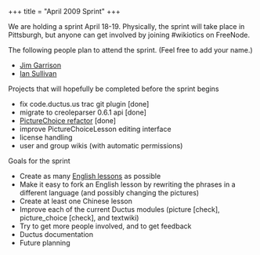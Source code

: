 +++
title = "April 2009 Sprint"
+++

We are holding a sprint April 18-19. Physically, the sprint will take
place in Pittsburgh, but anyone can get involved by joining \#wikiotics
on FreeNode.

The following people plan to attend the sprint. (Feel free to add your
name.)

  - [Jim Garrison](http://jimgarrison.org/)
  - [Ian Sullivan](http://churchkey.org/)

Projects that will hopefully be completed before the sprint begins

  - fix code.ductus.us trac git plugin \[done\]
  - migrate to creoleparser 0.6.1 api \[done\]
  - [PictureChoice
    refactor](http://code.ductus.us/wiki/PictureChoiceRefactor) \[done\]
  - improve PictureChoiceLesson editing interface
  - license handling
  - user and group wikis (with automatic permissions)

Goals for the sprint

  - Create as many [English lessons](/en/English_lessons) as possible
  - Make it easy to fork an English lesson by rewriting the phrases in a
    different language (and possibly changing the pictures)
  - Create at least one Chinese lesson
  - Improve each of the current Ductus modules (picture \[check\],
    picture\_choice \[check\], and textwiki)
  - Try to get more people involved, and to get feedback
  - Ductus documentation
  - Future planning
